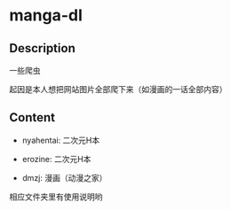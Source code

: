 # manga-dl

## Description

一些爬虫

起因是本人想把网站图片全部爬下来（如漫画的一话全部内容）

## Content

* nyahentai: 二次元H本

* erozine: 二次元H本

* dmzj: 漫画（动漫之家）

相应文件夹里有使用说明哟
